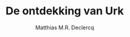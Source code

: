 ---
title: "De ontdekking van Urk"
author: "Matthias M.R. Declercq"
isbn: ""
isbn13: "9789022337653"
rating: "4"
publisher: "Manteau"
pages: "320"
publishYear: "2020"
read: "2020"
goodreads_id: "55606004"
---